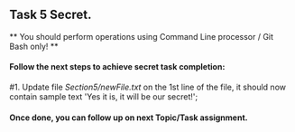 ## Task 5 Secret.

** You should perform operations using Command Line processor / Git Bash only! **

#### Follow the next steps to achieve secret task completion:

#1.  Update file *Section5/newFile.txt* on the 1st line of the file, it should now contain sample text 'Yes it is, it will be our secret!';

#### Once done, you can follow up on next Topic/Task assignment.